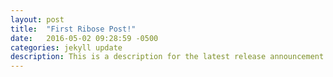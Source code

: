```yaml
---
layout: post
title:  "First Ribose Post!"
date:   2016-05-02 09:28:59 -0500
categories: jekyll update
description: This is a description for the latest release announcement. This is a place where you can pull in the latest announcements for Ribose, and highlight your latest blog posts.
---
```






